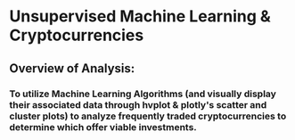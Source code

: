 # Unsupervised Machine Learning & Cryptocurrencies

## Overview of Analysis:

### To utilize Machine Learning Algorithms (and visually display their associated data through hvplot & plotly's scatter and cluster plots) to analyze frequently traded cryptocurrencies to determine which offer viable investments. 


